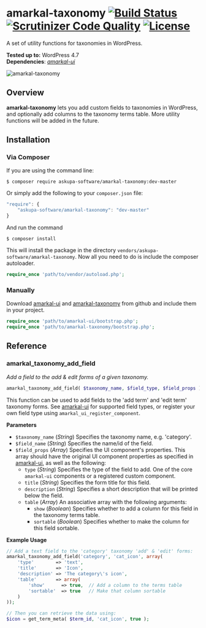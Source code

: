 # amarkal-taxonomy [![Build Status](https://scrutinizer-ci.com/g/askupasoftware/amarkal-taxonomy/badges/build.png?b=master)](https://scrutinizer-ci.com/g/askupasoftware/amarkal-taxonomy/build-status/master) [![Scrutinizer Code Quality](https://scrutinizer-ci.com/g/askupasoftware/amarkal-taxonomy/badges/quality-score.png?b=master)](https://scrutinizer-ci.com/g/askupasoftware/amarkal-taxonomy/?branch=master) [![License](https://img.shields.io/badge/license-GPL--3.0%2B-red.svg)](https://raw.githubusercontent.com/askupasoftware/amarkal-taxonomy/master/LICENSE)
A set of utility functions for taxonomies in WordPress.

**Tested up to:** WordPress 4.7  
**Dependencies**: *[amarkal-ui](https://github.com/askupasoftware/amarkal-ui)*

![amarkal-taxonomy](https://askupasoftware.com/wp-content/uploads/2015/04/amarkal-taxonomy.png)

## Overview
**amarkal-taxonomy** lets you add custom fields to taxonomies in WordPress, and optionally add columns to the taxonomy terms table. More utility functions will be added in the future.

## Installation

### Via Composer

If you are using the command line:  
```
$ composer require askupa-software/amarkal-taxonomy:dev-master
```

Or simply add the following to your `composer.json` file:
```javascript
"require": {
    "askupa-software/amarkal-taxonomy": "dev-master"
}
```
And run the command 
```
$ composer install
```

This will install the package in the directory `vendors/askupa-software/amarkal-taxonomy`.
Now all you need to do is include the composer autoloader.

```php
require_once 'path/to/vendor/autoload.php';
```

### Manually

Download [amarkal-ui](https://github.com/askupasoftware/amarkal-ui/archive/master.zip) and [amarkal-taxonomy](https://github.com/askupasoftware/amarkal-taxonomy/archive/master.zip) from github and include them in your project.

```php
require_once 'path/to/amarkal-ui/bootstrap.php';
require_once 'path/to/amarkal-taxonomy/bootstrap.php';
```

## Reference

### amarkal_taxonomy_add_field
*Add a field to the add & edit forms of a given taxonomy.*
```php
amarkal_taxonomy_add_field( $taxonomy_name, $field_type, $field_props )
```
This function can be used to add fields to the 'add term' and 'edit term' taxonomy forms. See [amarkal-ui](https://github.com/askupasoftware/amarkal-ui/) for supported field types, or register your own field type using `amarkal_ui_register_component`.

**Parameters**  
* `$taxonomy_name` (*String*) Specifies the taxonomy name, e.g. 'category'.
* `$field_name` (*String*)  Specifies the name/id of the field.
* `$field_props` (*Array*)  Specifies the UI component's properties. This array should have the original UI component properties as specified in [amarkal-ui](https://github.com/askupasoftware/amarkal-ui), as well as the following:
  * `type` (*String*) Specifies the type of the field to add. One of the core `amarkal-ui` components or a registered custom component.
  * `title` (*String*) Specifies the form title for this field.
  * `description` (*String*) Specifies a short description that will be printed below the field.
  * `table` (*Array*) An associative array with the following arguments:
    * `show` (*Boolean*) Specifies whether to add a column for this field in the taxonomy terms table.
    * `sortable` (*Boolean*) Specifies whether to make the column for this field sortable.

**Example Usage**
```php
// Add a text field to the 'category' taxonomy 'add' & 'edit' forms:
amarkal_taxonomy_add_field('category', 'cat_icon', array(
    'type'        => 'text',
    'title'       => 'Icon',
    'description' => 'The category\'s icon',
    'table'       => array(
        'show'      => true,  // Add a column to the terms table
        'sortable'  => true   // Make that column sortable
    )
));

// Then you can retrieve the data using:
$icon = get_term_meta( $term_id, 'cat_icon', true );
```
